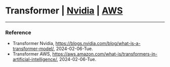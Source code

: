 # Transformer | [Nvidia](https://blogs.nvidia.com/blog/what-is-a-transformer-model/) | [AWS](https://aws.amazon.com/what-is/transformers-in-artificial-intelligence/)

---

### Reference
- Transformer Nvidia, https://blogs.nvidia.com/blog/what-is-a-transformer-model/, 2024-02-06-Tue.
- Transformer AWS, https://aws.amazon.com/what-is/transformers-in-artificial-intelligence/, 2024-02-06-Tue.
